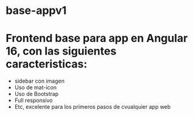 # base-appv1

# Frontend base para app en Angular 16, con las siguientes caracteristicas:
* sidebar con imagen
* Uso de mat-icon
* Uso de Bootstrap
* Full responsivo
* Etc, excelente para los primeros pasos de cvualquier app web